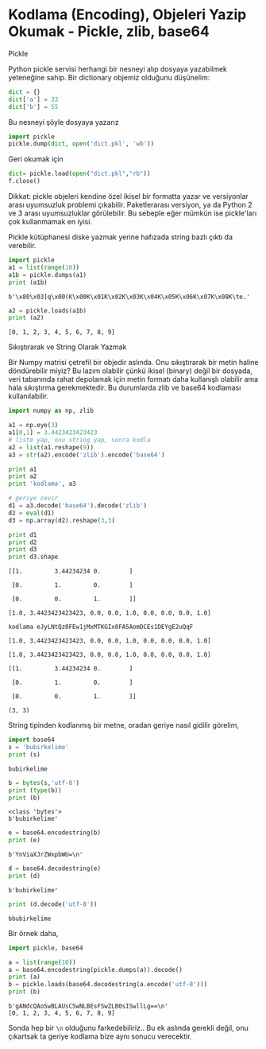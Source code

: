 # Kodlama (Encoding), Objeleri Yazip Okumak - Pickle, zlib, base64

Pickle

Python pickle servisi herhangi bir nesneyi alıp dosyaya yazabilmek
yeteneğine sahip. Bir dictionary objemiz olduğunu düşünelim:

```python
dict = {}
dict['a'] = 33
dict['b'] = 55
```

Bu nesneyi şöyle dosyaya yazarız

```python
import pickle
pickle.dump(dict, open('dict.pkl', 'wb'))
```

Geri okumak için

```python
dict= pickle.load(open("dict.pkl","rb"))
f.close()
```

Dikkat: pickle objeleri kendine özel ikisel bir formatta yazar ve
versiyonlar arası uyumsuzluk problemi çıkabilir.  Paketlerarası
versiyon, ya da Python 2 ve 3 arası uyumsuzluklar görülebilir. Bu
sebeple eğer mümkün ise pickle'ları çok kullanmamak en iyisi.

Pickle kütüphanesi diske yazmak yerine hafızada string bazlı çıktı da
verebilir.

```python
import pickle
a1 = list(range(10))
a1b = pickle.dumps(a1)
print (a1b)
```

```text
b'\x80\x03]q\x00(K\x00K\x01K\x02K\x03K\x04K\x05K\x06K\x07K\x08K\te.'
```

```python
a2 = pickle.loads(a1b)
print (a2)
```

```text
[0, 1, 2, 3, 4, 5, 6, 7, 8, 9]
```

Sıkıştırarak  ve String Olarak Yazmak

Bir Numpy matrisi çetrefil bir objedir aslında. Onu sıkıştırarak bir
metin haline döndürebilir miyiz? Bu lazım olabilir çünkü ikisel
(binary) değil bir dosyada, veri tabanında rahat depolamak için metin
formatı daha kullanışlı olabilir ama hala sıkıştırma gerekmektedir. Bu
durumlarda zlib ve base64 kodlaması kullanılabilir.

```python
import numpy as np, zlib

a1 = np.eye(3) 
a1[0,1] = 3.4423423423423
# liste yap, onu string yap, sonra kodla
a2 = list(a1.reshape(9))
a3 = str(a2).encode('zlib').encode('base64')

print a1
print a2
print 'kodlama', a3

# geriye cevir
d1 = a3.decode('base64').decode('zlib')
d2 = eval(d1)
d3 = np.array(d2).reshape(3,3)

print d1
print d2
print d3
print d3.shape
```

```
[[1.         3.44234234 0.        ]

 [0.         1.         0.        ]

 [0.         0.         1.        ]]

[1.0, 3.4423423423423, 0.0, 0.0, 1.0, 0.0, 0.0, 0.0, 1.0]

kodlama eJyLNtQz0FEw1jMxMTKGIx0FA5AomDCEs1DEYgE2uQqF

[1.0, 3.4423423423423, 0.0, 0.0, 1.0, 0.0, 0.0, 0.0, 1.0]

[1.0, 3.4423423423423, 0.0, 0.0, 1.0, 0.0, 0.0, 0.0, 1.0]

[[1.         3.44234234 0.        ]

 [0.         1.         0.        ]

 [0.         0.         1.        ]]

(3, 3)
```

String tipinden kodlanmış bir metne, oradan geriye nasıl gidilir görelim,

```python
import base64
s = 'bubirkelime'
print (s)
```

```text
bubirkelime
```

```python
b = bytes(s,'utf-8')
print (type(b))
print (b)
```

```text
<class 'bytes'>
b'bubirkelime'
```

```python
e = base64.encodestring(b)
print (e)
```

```text
b'YnViaXJrZWxpbWU=\n'
```

```python
d = base64.decodestring(e)
print (d)
```

```text
b'bubirkelime'
```

```python
print (d.decode('utf-8'))
```

```text
bbubirkelime
```

Bir örnek daha,

```python
import pickle, base64

a = list(range(10))
a = base64.encodestring(pickle.dumps(a)).decode()
print (a)
b = pickle.loads(base64.decodestring(a.encode('utf-8')))
print (b)
```

```text
b'gANdcQAoSwBLAUsCSwNLBEsFSwZLB0sISwllLg==\n'
[0, 1, 2, 3, 4, 5, 6, 7, 8, 9]
```

Sonda hep bir `\n` olduğunu farkedebiliriz.. Bu ek aslında gerekli
değil, onu çıkartsak ta geriye kodlama bize aynı sonucu verecektir.

